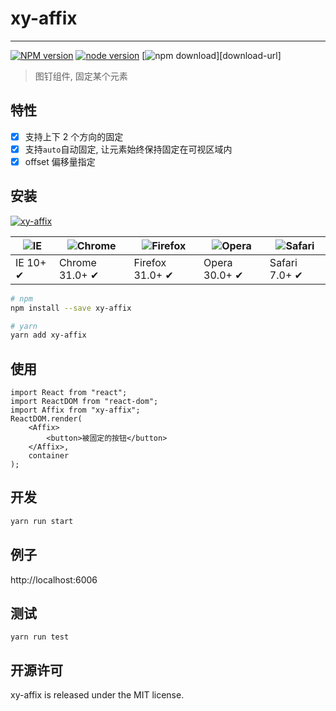 # xy-affix

---

[![NPM version][npm-image]][npm-url]
[![node version][node-image]][node-url]
[![npm download][download-image]][download-url]

[npm-image]: http://img.shields.io/npm/v/xy-affix.svg?style=flat-square
[npm-url]: http://npmjs.org/package/xy-affix
[node-image]: https://img.shields.io/badge/node.js-%3E=_0.10-green.svg?style=flat-square
[node-url]: http://nodejs.org/download/
[download-image]: https://img.shields.io/npm/dm/xy-affix.svg?style=flat-square

> 图钉组件, 固定某个元素

## 特性

-   [x] 支持上下 2 个方向的固定
-   [x] 支持`auto`自动固定, 让元素始终保持固定在可视区域内
-   [x] offset 偏移量指定

## 安装

[![xy-affix](https://nodei.co/npm/xy-affix.png)](https://npmjs.org/package/xy-affix)

| ![IE](https://github.com/alrra/browser-logos/blob/master/src/edge/edge_48x48.png?raw=true) | ![Chrome](https://github.com/alrra/browser-logos/blob/master/src/chrome/chrome_48x48.png?raw=true) | ![Firefox](https://github.com/alrra/browser-logos/blob/master/src/firefox/firefox_48x48.png?raw=true) | ![Opera](https://github.com/alrra/browser-logos/blob/master/src/opera/opera_48x48.png?raw=true) | ![Safari](https://github.com/alrra/browser-logos/blob/master/src/safari/safari_48x48.png?raw=true) |
| ------------------------------------------------------------------------------------------ | -------------------------------------------------------------------------------------------------- | ----------------------------------------------------------------------------------------------------- | ----------------------------------------------------------------------------------------------- | -------------------------------------------------------------------------------------------------- |
| IE 10+ ✔                                                                                   | Chrome 31.0+ ✔                                                                                     | Firefox 31.0+ ✔                                                                                       | Opera 30.0+ ✔                                                                                   | Safari 7.0+ ✔                                                                                      |

```sh
# npm
npm install --save xy-affix

# yarn
yarn add xy-affix
```

## 使用

```tsx
import React from "react";
import ReactDOM from "react-dom";
import Affix from "xy-affix";
ReactDOM.render(
    <Affix>
        <button>被固定的按钮</button>
    </Affix>,
    container
);
```

## 开发

```sh
yarn run start
```

## 例子

http://localhost:6006

## 测试

```
yarn run test
```

## 开源许可

xy-affix is released under the MIT license.
